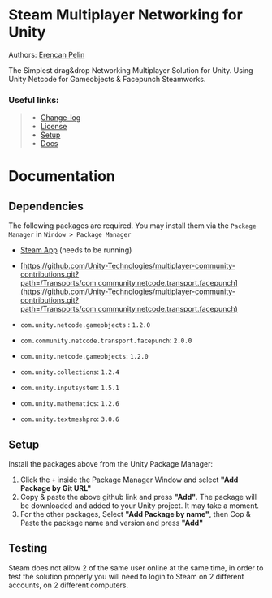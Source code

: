 # Steam Multiplayer Networking for Unity

Authors: [Erencan Pelin](https://github.com/ErencanPelin)

The Simplest drag&drop Networking Multiplayer Solution for Unity. Using Unity Netcode for Gameobjects & Facepunch Steamworks.

### Useful links:
> * [Change-log](CHANGELOG.md) 
> * [License](LICENSE) 
> * [Setup](#setup)
> * [Docs](#documentation)

# Documentation
## Dependencies
The following packages are required. You may install them via the `Package Manager` in `Window > Package Manager`
* [Steam App](https://store.steampowered.com/about/) (needs to be running)
* [https://github.com/Unity-Technologies/multiplayer-community-contributions.git?path=/Transports/com.community.netcode.transport.facepunch](https://github.com/Unity-Technologies/multiplayer-community-contributions.git?path=/Transports/com.community.netcode.transport.facepunch)


* `com.unity.netcode.gameobjects` : `1.2.0`
* `com.community.netcode.transport.facepunch`: `2.0.0`
* `com.unity.netcode.gameobjects`: `1.2.0`
* `com.unity.collections`: `1.2.4`
* `com.unity.inputsystem`: `1.5.1`
* `com.unity.mathematics`: `1.2.6` 
* `com.unity.textmeshpro`: `3.0.6`

## Setup
Install the packages above from the Unity Package Manager:
1. Click the `+` inside the Package Manager Window and select **"Add Package by Git URL"**
2. Copy & paste the above github link and press **"Add"**. The package will be downloaded and added to your Unity project. It may take a moment.
3. For the other packages, Select **"Add Package by name"**, then Cop & Paste the package name and version and press **"Add"**

## Testing
Steam does not allow 2 of the same user online at the same time, in order to test the solution properly you will need to login to Steam on 2 different accounts, on 2 different computers.
